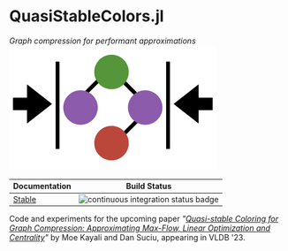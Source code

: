 # QuasiStableColors.jl
*Graph compression for performant approximations*  
![Project logo](docs/src/assets/logo.png)  

| Documentation  | Build Status |
| ------------- | ------------- |
| [Stable](https://mkyl.github.io/QuasiStableColors.jl/stable/)  | ![continuous integration status badge](https://github.com/mkyl/QuasiStableColors.jl/actions/workflows/CI.yml/badge.svg)  |

Code and experiments for the upcoming paper *"[Quasi-stable Coloring
for Graph Compression: Approximating Max-Flow, Linear Optimization
and Centrality](https://arxiv.org/abs/2211.11912)"* by Moe Kayali and Dan Suciu,
appearing in VLDB '23.
